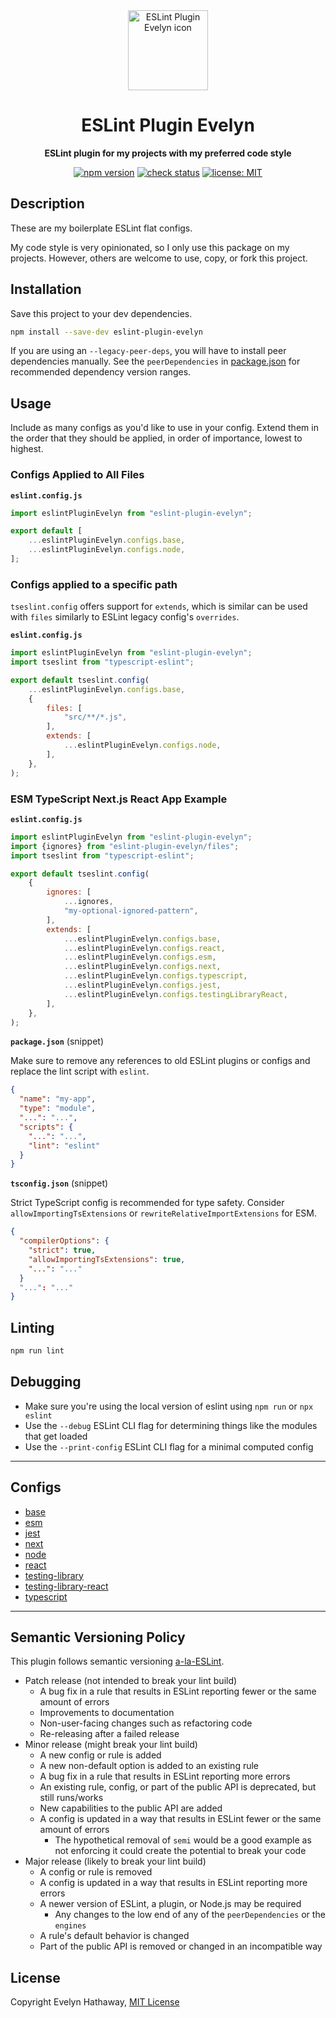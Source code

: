 <div align="center">

<img alt="ESLint Plugin Evelyn icon" width="128" height="128" align="center" src=".github/icon.png"/>

# ESLint Plugin Evelyn

**ESLint plugin for my projects with my preferred code style**

[![npm version](https://badgen.net/npm/v/eslint-plugin-evelyn?icon=npm)](https://www.npmjs.com/package/eslint-plugin-evelyn)
[![check status](https://badgen.net/github/checks/evelynhathaway/eslint-plugin-evelyn/main?icon=github)](https://github.com/evelynhathaway/eslint-plugin-evelyn/actions)
[![license: MIT](https://badgen.net/badge/license/MIT/blue)](/LICENSE)

</div>

## Description

These are my boilerplate ESLint flat configs.

My code style is very opinionated, so I only use this package on my projects. However, others are welcome to use, copy, or fork this project.

## Installation

Save this project to your dev dependencies.

```bash
npm install --save-dev eslint-plugin-evelyn
```

If you are using an `--legacy-peer-deps`, you will have to install peer dependencies manually. See the
`peerDependencies` in [package.json](./package.json) for recommended dependency version ranges.

## Usage

Include as many configs as you'd like to use in your config. Extend them in the order that they should be applied, in
order of importance, lowest to highest.

### Configs Applied to All Files

**`eslint.config.js`**

```js
import eslintPluginEvelyn from "eslint-plugin-evelyn";

export default [
	...eslintPluginEvelyn.configs.base,
	...eslintPluginEvelyn.configs.node,
];
```

### Configs applied to a specific path

`tseslint.config` offers support for `extends`, which is similar can be used with `files` similarly to ESLint legacy config's
`overrides`.

**`eslint.config.js`**

```js
import eslintPluginEvelyn from "eslint-plugin-evelyn";
import tseslint from "typescript-eslint";

export default tseslint.config(
	...eslintPluginEvelyn.configs.base,
	{
		files: [
			"src/**/*.js",
		],
		extends: [
			...eslintPluginEvelyn.configs.node,
		],
	},
);
```

### ESM TypeScript Next.js React App Example

**`eslint.config.js`**

```js
import eslintPluginEvelyn from "eslint-plugin-evelyn";
import {ignores} from "eslint-plugin-evelyn/files";
import tseslint from "typescript-eslint";

export default tseslint.config(
	{
		ignores: [
			...ignores,
			"my-optional-ignored-pattern",
		],
		extends: [
			...eslintPluginEvelyn.configs.base,
			...eslintPluginEvelyn.configs.react,
			...eslintPluginEvelyn.configs.esm,
			...eslintPluginEvelyn.configs.next,
			...eslintPluginEvelyn.configs.typescript,
			...eslintPluginEvelyn.configs.jest,
			...eslintPluginEvelyn.configs.testingLibraryReact,
		],
	},
);
```

**`package.json`** (snippet)

Make sure to remove any references to old ESLint plugins or configs and replace the lint script with `eslint`.

```json
{
  "name": "my-app",
  "type": "module",
  "...": "...",
  "scripts": {
    "...": "...",
    "lint": "eslint"
  }
}
```

**`tsconfig.json`** (snippet)

Strict TypeScript config is recommended for type safety. Consider `allowImportingTsExtensions` or
`rewriteRelativeImportExtensions` for ESM.

```json
{
  "compilerOptions": {
    "strict": true,
    "allowImportingTsExtensions": true,
    "...": "..."
  }
  "...": "..."
}
```

## Linting

```bash
npm run lint
```

## Debugging

- Make sure you're using the local version of eslint using `npm run` or `npx eslint`
- Use the `--debug` ESLint CLI flag for determining things like the modules that get loaded
- Use the `--print-config` ESLint CLI flag for a minimal computed config

---

## Configs

- [base](./lib/configs/base.js)
- [esm](./lib/configs/esm.js)
- [jest](./lib/configs/jest.js)
- [next](./lib/configs/next.js)
- [node](./lib/configs/node.js)
- [react](./lib/configs/react.js)
- [testing-library](./lib/configs/testing-library.js)
- [testing-library-react](./lib/configs/testing-library-react.js)
- [typescript](./lib/configs/typescript.js)

---

## Semantic Versioning Policy

This plugin follows semantic versioning [a-la-ESLint](https://github.com/eslint/eslint#semantic-versioning-policy).

- Patch release (not intended to break your lint build)
    - A bug fix in a rule that results in ESLint reporting fewer or the same amount of errors
    - Improvements to documentation
    - Non-user-facing changes such as refactoring code
    - Re-releasing after a failed release
- Minor release (might break your lint build)
    - A new config or rule is added
    - A new non-default option is added to an existing rule
    - A bug fix in a rule that results in ESLint reporting more errors
    - An existing rule, config, or part of the public API is deprecated, but still runs/works
    - New capabilities to the public API are added
    - A config is updated in a way that results in ESLint fewer or the same amount of errors
        - The hypothetical removal of `semi` would be a good example as not enforcing it could create the potential to break your code
- Major release (likely to break your lint build)
    - A config or rule is removed
    - A config is updated in a way that results in ESLint reporting more errors
    - A newer version of ESLint, a plugin, or Node.js may be required
        - Any changes to the low end of any of the `peerDependencies` or the `engines`
    - A rule's default behavior is changed
    - Part of the public API is removed or changed in an incompatible way

## License

Copyright Evelyn Hathaway, [MIT License](/LICENSE)
